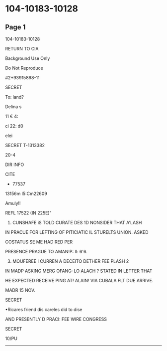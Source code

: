 # 104-10183-10128

## Page 1

104-10183-10128

RETURN TO CIA

Background Use Only

Do Not Reproduce

#2+93915868-11

SECRET

To: land?

Delina s

11 € 4:

ci 22: d0

elei

SECRET T-1313382

20-4

DIR INFO

CITE

- 77537

13156m l5:Cm22609

Amuly!!

REFL 17522 (IN 225E)"

1. CUNSHAFE iS TOLD CURATE DES 1D NONSIDER THAT A'LASH

IN PRACUE FOR LEFTING OF PITICIATIC IL STURELTS UNION. ASKED

COSTATUS SE ME HAD RED PER

PRESENCE PRAGUE TO AMAN!P: Il: 6'6.

3. MOUFEREE I CURREN A DECEITO DETHER FEE PLASH 2

IN MADP ASKING MERG OFANG: LO ALACH ? STATED IN LETTER THAT

HE EXPECTED RECEIVE PING AT! ALAIN! VIA CUBALA FLT DUE ARRIVE.

MADR 15 NOV.

SECRET

•Ricares friend dis careles did to dise

AND PRESENTLY D PRACI: FEE WIRE CONGRESS

SECRET

10/PU

---

